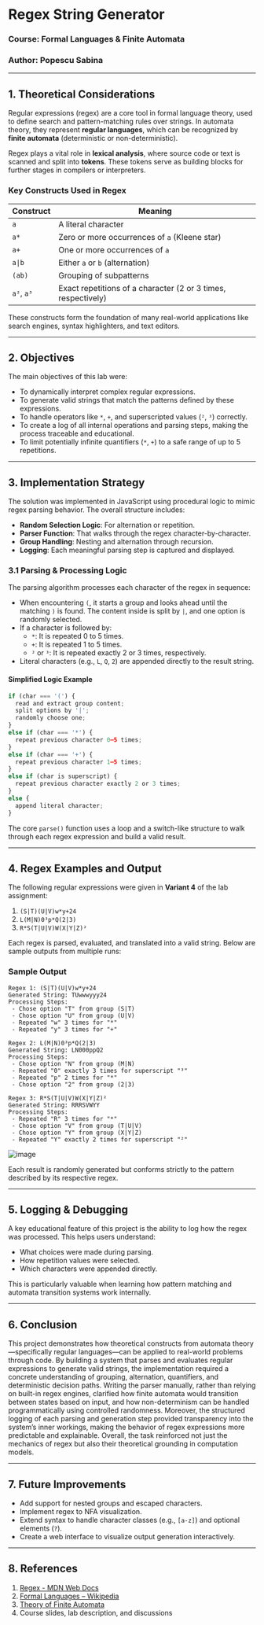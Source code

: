 # Regex String Generator

### Course: Formal Languages & Finite Automata  
### Author: Popescu Sabina  

---

## 1. Theoretical Considerations

Regular expressions (regex) are a core tool in formal language theory, used to define search and pattern-matching rules over strings. In automata theory, they represent **regular languages**, which can be recognized by **finite automata** (deterministic or non-deterministic). 

Regex plays a vital role in **lexical analysis**, where source code or text is scanned and split into **tokens**. These tokens serve as building blocks for further stages in compilers or interpreters.

### Key Constructs Used in Regex

| Construct      | Meaning                                                         |
|----------------|------------------------------------------------------------------|
| `a`            | A literal character                                              |
| `a*`           | Zero or more occurrences of `a` (Kleene star)                    |
| `a+`           | One or more occurrences of `a`                                   |
| `a\|b`            | Either `a` or `b` (alternation)                                  |
| `(ab)`         | Grouping of subpatterns                                          |
| `a²`, `a³`     | Exact repetitions of a character (2 or 3 times, respectively)    |

These constructs form the foundation of many real-world applications like search engines, syntax highlighters, and text editors.

---

## 2. Objectives

The main objectives of this lab were:

- To dynamically interpret complex regular expressions.
- To generate valid strings that match the patterns defined by these expressions.
- To handle operators like `*`, `+`, and superscripted values (`²`, `³`) correctly.
- To create a log of all internal operations and parsing steps, making the process traceable and educational.
- To limit potentially infinite quantifiers (`*`, `+`) to a safe range of up to 5 repetitions.

---

## 3. Implementation Strategy

The solution was implemented in JavaScript using procedural logic to mimic regex parsing behavior. The overall structure includes:

- **Random Selection Logic**: For alternation or repetition.
- **Parser Function**: That walks through the regex character-by-character.
- **Group Handling**: Nesting and alternation through recursion.
- **Logging**: Each meaningful parsing step is captured and displayed.

### 3.1 Parsing & Processing Logic

The parsing algorithm processes each character of the regex in sequence:

- When encountering `(`, it starts a group and looks ahead until the matching `)` is found. The content inside is split by `|`, and one option is randomly selected.
- If a character is followed by:
  - `*`: It is repeated 0 to 5 times.
  - `+`: It is repeated 1 to 5 times.
  - `²` or `³`: It is repeated exactly 2 or 3 times, respectively.
- Literal characters (e.g., `L`, `Q`, `2`) are appended directly to the result string.

#### Simplified Logic Example

```js
if (char === '(') {
  read and extract group content;
  split options by '|';
  randomly choose one;
}
else if (char === '*') {
  repeat previous character 0–5 times;
}
else if (char === '+') {
  repeat previous character 1–5 times;
}
else if (char is superscript) {
  repeat previous character exactly 2 or 3 times;
}
else {
  append literal character;
}
```

The core `parse()` function uses a loop and a switch-like structure to walk through each regex expression and build a valid result.

---

## 4. Regex Examples and Output

The following regular expressions were given in **Variant 4** of the lab assignment:

1. `(S|T)(U|V)w*y+24`
2. `L(M|N)0³p*Q(2|3)`
3. `R*S(T|U|V)W(X|Y|Z)²`

Each regex is parsed, evaluated, and translated into a valid string. Below are sample outputs from multiple runs:

### Sample Output

```
Regex 1: (S|T)(U|V)w*y+24
Generated String: TUwwwyyy24
Processing Steps:
 - Chose option "T" from group (S|T)
 - Chose option "U" from group (U|V)
 - Repeated "w" 3 times for "*"
 - Repeated "y" 3 times for "+"

Regex 2: L(M|N)0³p*Q(2|3)
Generated String: LN000ppQ2
Processing Steps:
 - Chose option "N" from group (M|N)
 - Repeated "0" exactly 3 times for superscript "³"
 - Repeated "p" 2 times for "*"
 - Chose option "2" from group (2|3)

Regex 3: R*S(T|U|V)W(X|Y|Z)²
Generated String: RRRSVWYY
Processing Steps:
 - Repeated "R" 3 times for "*"
 - Chose option "V" from group (T|U|V)
 - Chose option "Y" from group (X|Y|Z)
 - Repeated "Y" exactly 2 times for superscript "²"
```
![image](https://github.com/user-attachments/assets/fc628c94-1420-4a9c-8bc1-e8ff49d4ff29)

Each result is randomly generated but conforms strictly to the pattern described by its respective regex.

---

## 5. Logging & Debugging

A key educational feature of this project is the ability to log how the regex was processed. This helps users understand:

- What choices were made during parsing.
- How repetition values were selected.
- Which characters were appended directly.

This is particularly valuable when learning how pattern matching and automata transition systems work internally.

---

## 6. Conclusion

This project demonstrates how theoretical constructs from automata theory—specifically regular languages—can be applied to real-world problems through code. By building a system that parses and evaluates regular expressions to generate valid strings, the implementation required a concrete understanding of grouping, alternation, quantifiers, and deterministic decision paths. Writing the parser manually, rather than relying on built-in regex engines, clarified how finite automata would transition between states based on input, and how non-determinism can be handled programmatically using controlled randomness. Moreover, the structured logging of each parsing and generation step provided transparency into the system’s inner workings, making the behavior of regex expressions more predictable and explainable. Overall, the task reinforced not just the mechanics of regex but also their theoretical grounding in computation models.

---

## 7. Future Improvements

- Add support for nested groups and escaped characters.
- Implement regex to NFA visualization.
- Extend syntax to handle character classes (e.g., `[a-z]`) and optional elements (`?`).
- Create a web interface to visualize output generation interactively.

---

## 8. References

1. [Regex - MDN Web Docs](https://developer.mozilla.org/en-US/docs/Web/JavaScript/Guide/Regular_Expressions)  
2. [Formal Languages – Wikipedia](https://en.wikipedia.org/wiki/Formal_language)  
3. [Theory of Finite Automata](https://en.wikipedia.org/wiki/Deterministic_finite_automaton)  
4. Course slides, lab description, and discussions
